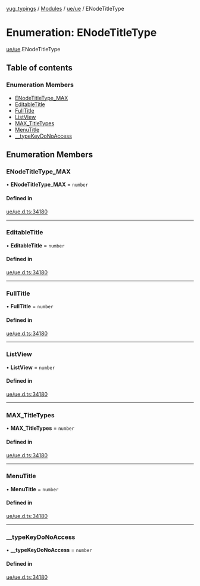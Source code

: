 [yug_typings](../README.md) / [Modules](../modules.md) / [ue/ue](../modules/ue_ue.md) / ENodeTitleType

# Enumeration: ENodeTitleType

[ue/ue](../modules/ue_ue.md).ENodeTitleType

## Table of contents

### Enumeration Members

- [ENodeTitleType\_MAX](ue_ue.ENodeTitleType.md#enodetitletype_max)
- [EditableTitle](ue_ue.ENodeTitleType.md#editabletitle)
- [FullTitle](ue_ue.ENodeTitleType.md#fulltitle)
- [ListView](ue_ue.ENodeTitleType.md#listview)
- [MAX\_TitleTypes](ue_ue.ENodeTitleType.md#max_titletypes)
- [MenuTitle](ue_ue.ENodeTitleType.md#menutitle)
- [\_\_typeKeyDoNoAccess](ue_ue.ENodeTitleType.md#__typekeydonoaccess)

## Enumeration Members

### ENodeTitleType\_MAX

• **ENodeTitleType\_MAX** = `number`

#### Defined in

[ue/ue.d.ts:34180](https://github.com/YugMetaverse/yug_typings/blob/b7d9b19/ue/ue.d.ts#L34180)

___

### EditableTitle

• **EditableTitle** = `number`

#### Defined in

[ue/ue.d.ts:34180](https://github.com/YugMetaverse/yug_typings/blob/b7d9b19/ue/ue.d.ts#L34180)

___

### FullTitle

• **FullTitle** = `number`

#### Defined in

[ue/ue.d.ts:34180](https://github.com/YugMetaverse/yug_typings/blob/b7d9b19/ue/ue.d.ts#L34180)

___

### ListView

• **ListView** = `number`

#### Defined in

[ue/ue.d.ts:34180](https://github.com/YugMetaverse/yug_typings/blob/b7d9b19/ue/ue.d.ts#L34180)

___

### MAX\_TitleTypes

• **MAX\_TitleTypes** = `number`

#### Defined in

[ue/ue.d.ts:34180](https://github.com/YugMetaverse/yug_typings/blob/b7d9b19/ue/ue.d.ts#L34180)

___

### MenuTitle

• **MenuTitle** = `number`

#### Defined in

[ue/ue.d.ts:34180](https://github.com/YugMetaverse/yug_typings/blob/b7d9b19/ue/ue.d.ts#L34180)

___

### \_\_typeKeyDoNoAccess

• **\_\_typeKeyDoNoAccess** = `number`

#### Defined in

[ue/ue.d.ts:34180](https://github.com/YugMetaverse/yug_typings/blob/b7d9b19/ue/ue.d.ts#L34180)
